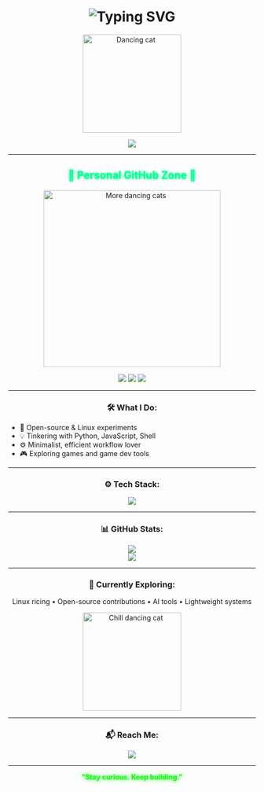 <h1 align="center">
  <img src="https://readme-typing-svg.demolab.com?font=Fira+Code&duration=2500&pause=1000&color=00FF90&center=true&vCenter=true&width=500&lines=Hi+I'm+N1k0R7z!;Welcome+to+my+GitHub+space!;Exploring+code,+Linux+,+and+cool+stuff" alt="Typing SVG" />
</h1>

<p align="center">
  <img src="https://media.giphy.com/media/JIX9t2j0ZTN9S/giphy.gif" width="200px" alt="Dancing cat"/>
</p>

<div align="center">
  <img src="https://readme-typing-svg.demolab.com?font=Fira+Code&size=20&pause=1000&color=00FFA0&vCenter=true&multiline=true&width=500&height=80&lines=Code+Explorer;Linux+Tinkerer;Always+Learning..." />
</div>

---

<h2 align="center">
  <strong style="color: #00ff90; text-shadow: 0 0 5px #00ff90;">🌿 Personal GitHub Zone 🌿</strong>
</h2>

<p align="center">
  <img src="https://media.giphy.com/media/3oriO0OEd9QIDdllqo/giphy.gif" width="360px" alt="More dancing cats"/>
</p>

<p align="center">
  <img src="https://img.shields.io/badge/Theme-Green%20Minimal-brightgreen" />
  <img src="https://img.shields.io/badge/Status-Active-blue" />
  <img src="https://img.shields.io/github/followers/N1k0R7z?label=Followers&style=social" />
</p>

---

<h3 align="center">
  🛠️ <b>What I Do:</b>
</h3>

<ul>
  <li>🌱 Open-source & Linux experiments</li>
  <li>💡 Tinkering with Python, JavaScript, Shell</li>
  <li>⚙️ Minimalist, efficient workflow lover</li>
  <li>🎮 Exploring games and game dev tools</li>
</ul>

---

<h3 align="center">⚙️ Tech Stack:</h3>
<p align="center">
  <img src="https://skillicons.dev/icons?i=python,js,linux,bash,git,neovim,react,nodejs&perline=6" />
</p>

---

<h3 align="center">📊 GitHub Stats:</h3>
<div align="center">
  <img src="https://github-readme-stats.vercel.app/api?username=N1k0R7z&show_icons=true&theme=gruvbox&hide_border=true" />
  <br>
  <img src="https://github-readme-stats.vercel.app/api/top-langs/?username=N1k0R7z&layout=compact&theme=gruvbox&hide_border=true" />
</div>

---

<h3 align="center">📌 Currently Exploring:</h3>
<p align="center">
  Linux ricing • Open-source contributions • AI tools • Lightweight systems
</p>

<p align="center">
  <img src="https://media.giphy.com/media/Nm8ZPAGOwZUQM/giphy.gif" width="200px" alt="Chill dancing cat"/>
</p>

---

<h3 align="center">📬 Reach Me:</h3>
<p align="center">
  <a href="https://github.com/N1k0R7z"><img src="https://img.shields.io/badge/GitHub-N1k0R7z-black?style=for-the-badge&logo=github"></a>
</p>

---

<p align="center">
  <strong style="color:lime; text-shadow: 0 0 8px lime;">"Stay curious. Keep building."</strong>
</p>
